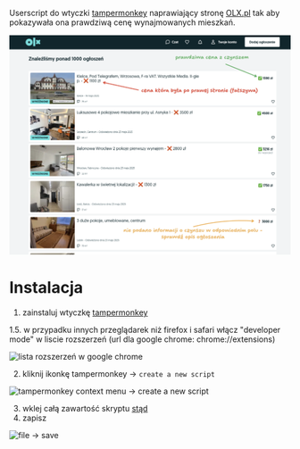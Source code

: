 Userscript do wtyczki [tampermonkey](https://www.tampermonkey.net/) naprawiający stronę [OLX.pl](https://www.olx.pl/) tak
aby pokazywała ona prawdziwą cenę wynajmowanych mieszkań.

![Podgląd na olx](preview.png)

# Instalacja
1. zainstaluj wtyczkę [tampermonkey](https://www.tampermonkey.net/)

1.5. w przypadku innych przeglądarek niż firefox i safari włącz "developer mode" w liscie rozszerzeń (url dla google chrome: chrome://extensions)

![lista rozszerzeń w google chrome](https://github.com/user-attachments/assets/9176b1ea-c901-4a30-8ca0-858cd18d15a1)

2. kliknij ikonkę tampermonkey -> `create a new script`

![tampermonkey context menu -> create a new script](https://github.com/user-attachments/assets/fd8ce4ee-98f5-4de5-907e-71a54e819a81)

3. wklej całą zawartość skryptu [stąd](https://raw.githubusercontent.com/makindotcc/PrawdziwaCenaOlxPL/refs/heads/master/userscript.js)
4. zapisz

![file -> save](https://github.com/user-attachments/assets/695505a2-326c-4223-9857-41b759ab87bd)
